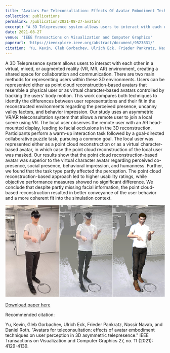 ```yaml
---
title: "Avatars For Teleconsultation: Effects Of Avatar Embodiment Techniques On User Perception In 3d Asymmetric Telepresence"
collection: publications
permalink: /publication/2021-08-27-avatars
excerpt: "A 3D Telepresence system allows users to interact with each other in a virtual, mixed, or augmented reality (VR, MR, AR) environment, creating a shared space for collaboration and communication. There are two main methods for representing users within these 3D environments. Users can be represented either as point cloud reconstruction-based avatars that resemble a physical user or as virtual character-based avatars controlled by tracking the users' body motion. This work compares both techniques to identify the differences between user representations and their fit in the reconstructed environments regarding the perceived presence, uncanny valley factors, and behavior impression. Our study uses an asymmetric VR/AR teleconsultation system that allows a remote user to join a local scene using VR. The local user observes the remote user with an AR head-mounted display, leading to facial occlusions in …"
date: 2021-08-27
venue: 'IEEE Transactions on Visualization and Computer Graphics'
paperurl: 'https://ieeexplore.ieee.org/abstract/document/9523831/'
citation: 'Yu, Kevin, Gleb Gorbachev, Ulrich Eck, Frieder Pankratz, Nassir Navab, and Daniel Roth. "Avatars for teleconsultation: effects of avatar embodiment techniques on user perception in 3D asymmetric telepresence." IEEE Transactions on Visualization and Computer Graphics 27, no. 11 (2021): 4129-4139.'
---
```

A 3D Telepresence system allows users to interact with each other in a virtual, mixed, or augmented reality (VR, MR, AR) environment, creating a shared space for collaboration and communication. There are two main methods for representing users within these 3D environments. Users can be represented either as point cloud reconstruction-based avatars that resemble a physical user or as virtual character-based avatars controlled by tracking the users' body motion. This work compares both techniques to identify the differences between user representations and their fit in the reconstructed environments regarding the perceived presence, uncanny valley factors, and behavior impression. Our study uses an asymmetric VR/AR teleconsultation system that allows a remote user to join a local scene using VR. The local user observes the remote user with an AR head-mounted display, leading to facial occlusions in the 3D reconstruction. Participants perform a warm-up interaction task followed by a goal-directed collaborative puzzle task, pursuing a common goal. The local user was represented either as a point cloud reconstruction or as a virtual character-based avatar, in which case the point cloud reconstruction of the local user was masked. Our results show that the point cloud reconstruction-based avatar was superior to the virtual character avatar regarding perceived co-presence, social presence, behavioral impression, and humanness. Further, we found that the task type partly affected the perception. The point cloud reconstruction-based approach led to higher usability ratings, while objective performance measures showed no significant difference. We conclude that despite partly missing facial information, the point cloud-based reconstruction resulted in better conveyance of the user behavior and a more coherent fit into the simulation context.

![Teaser](/images/AvatarTeaser.png)

[Download paper here](https://www.researchgate.net/profile/Kevin_Yu22/publication/354181802_Avatars_for_Teleconsultation_Effects_of_Avatar_Embodiment_Techniques_on_User_Perception_in_3D_Asymmetric_Telepresence/links/615d5f60c04f5909fd866a14/Avatars-for-Teleconsultation-Effects-of-Avatar-Embodiment-Techniques-on-User-Perception-in-3D-Asymmetric-Telepresence.pdf)


Recommended citation: 

Yu, Kevin, Gleb Gorbachev, Ulrich Eck, Frieder Pankratz, Nassir Navab, and Daniel Roth. "Avatars for teleconsultation: effects of avatar embodiment techniques on user perception in 3D asymmetric telepresence." IEEE Transactions on Visualization and Computer Graphics 27, no. 11 (2021): 4129-4139.